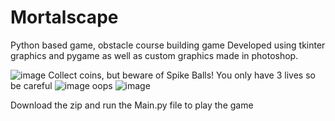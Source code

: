 # Mortalscape
Python based game, obstacle course building game
Developed using tkinter graphics and pygame as well as custom graphics made in photoshop.

![image](https://github.com/user-attachments/assets/b28b3165-e031-4377-9c68-92b4e8454c19)
Collect coins, but beware of Spike Balls! You only have 3 lives so be careful
![image](https://github.com/user-attachments/assets/3d8c7d1c-f140-47ee-9b1d-c6f5880b4f85)
oops
![image](https://github.com/user-attachments/assets/7ef14b3c-a461-4ad5-a96d-f1fd5b1e5b3b)

Download the zip and run the Main.py file to play the game
